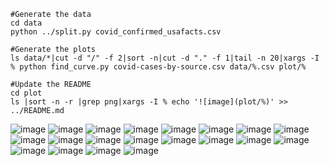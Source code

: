 ```
#Generate the data
cd data
python ../split.py covid_confirmed_usafacts.csv

#Generate the plots
ls data/*|cut -d "/" -f 2|sort -n|cut -d "." -f 1|tail -n 20|xargs -I % python find_curve.py covid-cases-by-source.csv data/%.csv plot/%

#Update the README
cd plot
ls |sort -n -r |grep png|xargs -I % echo '![image](plot/%)' >> ../README.md 
```
![image](plot/8115_new_york_city_NY.png)
![image](plot/1385_westchester_county_NY.png)
![image](plot/1234_nassau_county_NY.png)
![image](plot/934_king_county_WA.png)
![image](plot/662_suffolk_county_NY.png)
![image](plot/548_cook_county_IL.png)
![image](plot/447_snohomish_county_WA.png)
![image](plot/418_orleans_parish_LA.png)
![image](plot/363_bergen_county_NJ.png)
![image](plot/351_los_angeles_county_CA.png)
![image](plot/349_wayne_county_MI.png)
![image](plot/263_santa_clara_county_CA.png)
![image](plot/262_rockland_county_NY.png)
![image](plot/229_oakland_county_MI.png)
![image](plot/177_middlesex_county_MA.png)
![image](plot/169_miami-dade_county_FL.png)
![image](plot/166_jefferson_parish_LA.png)
![image](plot/164_broward_county_FL.png)
![image](plot/163_albany_county_NY.png)
![image](plot/148_san_diego_county_CA.png)
